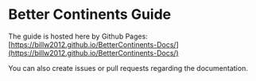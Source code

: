 # Better Continents Guide
The guide is hosted here by Github Pages:
[https://billw2012.github.io/BetterContinents-Docs/](https://billw2012.github.io/BetterContinents-Docs/)

You can also create issues or pull requests regarding the documentation.
